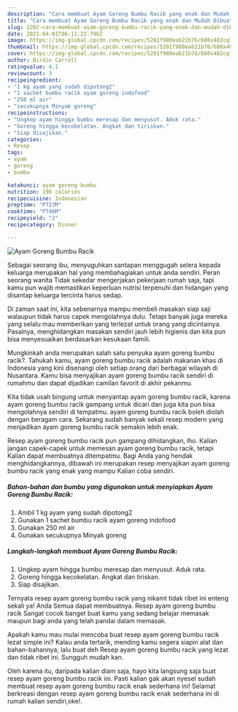 ```yaml
---
description: "Cara membuat Ayam Goreng Bumbu Racik yang enak dan Mudah Dibuat"
title: "Cara membuat Ayam Goreng Bumbu Racik yang enak dan Mudah Dibuat"
slug: 1282-cara-membuat-ayam-goreng-bumbu-racik-yang-enak-dan-mudah-dibuat
date: 2021-04-01T06:11:22.746Z
image: https://img-global.cpcdn.com/recipes/5201f980eab21b76/680x482cq70/ayam-goreng-bumbu-racik-foto-resep-utama.jpg
thumbnail: https://img-global.cpcdn.com/recipes/5201f980eab21b76/680x482cq70/ayam-goreng-bumbu-racik-foto-resep-utama.jpg
cover: https://img-global.cpcdn.com/recipes/5201f980eab21b76/680x482cq70/ayam-goreng-bumbu-racik-foto-resep-utama.jpg
author: Birdie Carroll
ratingvalue: 4.1
reviewcount: 3
recipeingredient:
- "1 kg ayam yang sudah dipotong2"
- "1 sachet bumbu racik ayam goreng indofood"
- "250 ml air"
- "secukupnya Minyak goreng"
recipeinstructions:
- "Ungkep ayam hingga bumbu meresap dan menyusut. Aduk rata."
- "Goreng hingga kecokelatan. Angkat dan tiriskan."
- "Siap disajikan."
categories:
- Resep
tags:
- ayam
- goreng
- bumbu

katakunci: ayam goreng bumbu 
nutrition: 190 calories
recipecuisine: Indonesian
preptime: "PT23M"
cooktime: "PT46M"
recipeyield: "2"
recipecategory: Dinner

---
```



![Ayam Goreng Bumbu Racik](https://img-global.cpcdn.com/recipes/5201f980eab21b76/680x482cq70/ayam-goreng-bumbu-racik-foto-resep-utama.jpg)

Sebagai seorang ibu, menyuguhkan santapan menggugah selera kepada keluarga merupakan hal yang membahagiakan untuk anda sendiri. Peran seorang  wanita Tidak sekedar mengerjakan pekerjaan rumah saja, tapi kamu pun wajib memastikan keperluan nutrisi terpenuhi dan hidangan yang disantap keluarga tercinta harus sedap.

Di zaman  saat ini, kita sebenarnya mampu membeli masakan siap saji walaupun tidak harus capek mengolahnya dulu. Tetapi banyak juga mereka yang selalu mau memberikan yang terlezat untuk orang yang dicintainya. Pasalnya, menghidangkan masakan sendiri jauh lebih higienis dan kita pun bisa menyesuaikan berdasarkan kesukaan famili. 



Mungkinkah anda merupakan salah satu penyuka ayam goreng bumbu racik?. Tahukah kamu, ayam goreng bumbu racik adalah makanan khas di Indonesia yang kini disenangi oleh setiap orang dari berbagai wilayah di Nusantara. Kamu bisa menyajikan ayam goreng bumbu racik sendiri di rumahmu dan dapat dijadikan camilan favorit di akhir pekanmu.

Kita tidak usah bingung untuk menyantap ayam goreng bumbu racik, karena ayam goreng bumbu racik gampang untuk dicari dan juga kita pun bisa mengolahnya sendiri di tempatmu. ayam goreng bumbu racik boleh diolah dengan beragam cara. Sekarang sudah banyak sekali resep modern yang menjadikan ayam goreng bumbu racik semakin lebih enak.

Resep ayam goreng bumbu racik pun gampang dihidangkan, lho. Kalian jangan capek-capek untuk memesan ayam goreng bumbu racik, tetapi Kalian dapat membuatnya ditempatmu. Bagi Anda yang hendak menghidangkannya, dibawah ini merupakan resep menyajikan ayam goreng bumbu racik yang enak yang mampu Kalian coba sendiri.

<!--inarticleads1-->

##### Bahan-bahan dan bumbu yang digunakan untuk menyiapkan Ayam Goreng Bumbu Racik:

1. Ambil 1 kg ayam yang sudah dipotong2
1. Gunakan 1 sachet bumbu racik ayam goreng indofood
1. Gunakan 250 ml air
1. Gunakan secukupnya Minyak goreng




<!--inarticleads2-->

##### Langkah-langkah membuat Ayam Goreng Bumbu Racik:

1. Ungkep ayam hingga bumbu meresap dan menyusut. Aduk rata.
1. Goreng hingga kecokelatan. Angkat dan tiriskan.
1. Siap disajikan.




Ternyata resep ayam goreng bumbu racik yang nikamt tidak ribet ini enteng sekali ya! Anda Semua dapat membuatnya. Resep ayam goreng bumbu racik Sangat cocok banget buat kamu yang sedang belajar memasak maupun bagi anda yang telah pandai dalam memasak.

Apakah kamu mau mulai mencoba buat resep ayam goreng bumbu racik lezat simple ini? Kalau anda tertarik, mending kamu segera siapin alat dan bahan-bahannya, lalu buat deh Resep ayam goreng bumbu racik yang lezat dan tidak ribet ini. Sungguh mudah kan. 

Oleh karena itu, daripada kalian diam saja, hayo kita langsung saja buat resep ayam goreng bumbu racik ini. Pasti kalian gak akan nyesel sudah membuat resep ayam goreng bumbu racik enak sederhana ini! Selamat berkreasi dengan resep ayam goreng bumbu racik enak sederhana ini di rumah kalian sendiri,oke!.

